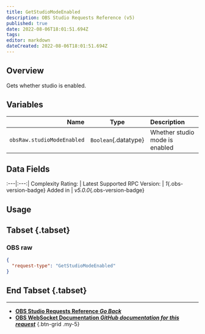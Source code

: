 ```yaml
---
title: GetStudioModeEnabled
description: OBS Studio Requests Reference (v5)
published: true
date: 2022-08-06T18:01:51.694Z
tags: 
editor: markdown
dateCreated: 2022-08-06T18:01:51.694Z
---
```


## Overview
Gets whether studio is enabled.

## Variables
Name | Type | Description | 
----:|:---------:|:------------|
`obsRaw.studioModeEnabled` | `Boolean`{.datatype} | Whether studio mode is enabled

## Data Fields
:---|:---:|
Complexity Rating: | <span class="stars stars--1"></span>
Latest Supported RPC Version: | *1*{.obs-version-badge}
Added in | *v5.0.0*{.obs-version-badge}

## Usage
## Tabset {.tabset}
### OBS raw
```json
{
  "request-type": "GetStudioModeEnabled"
}
```
## End Tabset {.tabset}

---

- [<i class="mdi mdi-chevron-left"></i>**OBS Studio Requests Reference *Go Back***](/en/Broadcasters/OBS/Requests)
- [<i class="mdi mdi-github"></i> **OBS WebSocket Documentation *GitHub documentation for this request***](https://github.com/obsproject/obs-websocket/blob/master/docs/generated/protocol.md#getstudiomodeenabled)
{.btn-grid .my-5}